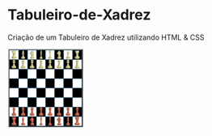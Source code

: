 # Tabuleiro-de-Xadrez
Criação de um Tabuleiro de Xadrez utilizando HTML &amp; CSS

<img src="https://github.com/ViniciusCuest/Tabuleiro-de-Xadrez/blob/main/readme_img/img.PNG" width="150em">
